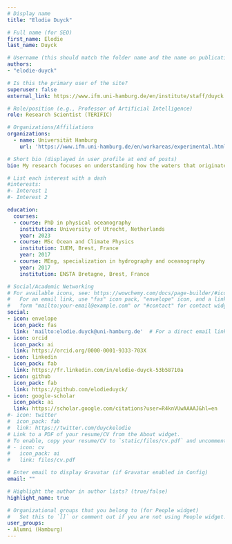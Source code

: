 ```yaml
---
# Display name
title: "Elodie Duyck"

# Full name (for SEO)
first_name: Elodie
last_name: Duyck

# Username (this should match the folder name and the name on publications)
authors:
- "elodie-duyck"

# Is this the primary user of the site?
superuser: false
external_link: https://www.ifm.uni-hamburg.de/en/institute/staff/duyck.html

# Role/position (e.g., Professor of Artificial Intelligence)
role: Research Scientist (TERIFIC)

# Organizations/Affiliations
organizations:
  - name: Universität Hamburg
    url: 'https://www.ifm.uni-hamburg.de/en/workareas/experimental.html'

# Short bio (displayed in user profile at end of posts)
bio: My research focuses on understanding how the waters that originate from Greenland and the Arctic circulate in the Subpolar North Atlantic.  The fate of these relatively fresh waters is particularly important.  If they enter the deep convection regions of the Labrador, Irminger and Nordic Seas, they could increase the stratification in these regions. This could lead to a weakening of deep water formation and potentially affect the Atlantic Meridional Overturning Circulation. For this work, I primarily use in situ observations, in particular surface drifters, which are instruments that follow surface currents.

# List each interest with a dash
#interests:
#- Interest 1
#- Interest 2

education:
  courses:
  - course: PhD in physical oceanography
    institution: University of Utrecht, Netherlands
    year: 2023
  - course: MSc Ocean and Climate Physics
    institution: IUEM, Brest, France
    year: 2017
  - course: MEng, specialization in hydrography and oceanography
    year: 2017
    institution: ENSTA Bretagne, Brest, France

# Social/Academic Networking
# For available icons, see: https://wowchemy.com/docs/page-builder/#icons
#   For an email link, use "fas" icon pack, "envelope" icon, and a link in the
#   form "mailto:your-email@example.com" or "#contact" for contact widget.
social:
- icon: envelope
  icon_pack: fas
  link: 'mailto:elodie.duyck@uni-hamburg.de'  # For a direct email link, use "mailto:test@example.org".
- icon: orcid
  icon_pack: ai
  link: https://orcid.org/0000-0001-9333-703X
- icon: linkedin 
  icon_pack: fab
  link: https://fr.linkedin.com/in/elodie-duyck-53b58710a
- icon: github
  icon_pack: fab
  link: https://github.com/elodieduyck/
- icon: google-scholar
  icon_pack: ai
  link: https://scholar.google.com/citations?user=R4knVUwAAAAJ&hl=en
#- icon: twitter
#  icon_pack: fab
#  link: https://twitter.com/duyckelodie
# Link to a PDF of your resume/CV from the About widget.
# To enable, copy your resume/CV to `static/files/cv.pdf` and uncomment the lines below.
# - icon: cv
#   icon_pack: ai
#   link: files/cv.pdf

# Enter email to display Gravatar (if Gravatar enabled in Config)
email: ""

# Highlight the author in author lists? (true/false)
highlight_name: true

# Organizational groups that you belong to (for People widget)
#   Set this to `[]` or comment out if you are not using People widget.
user_groups:
- Alumni (Hamburg)
---
```

